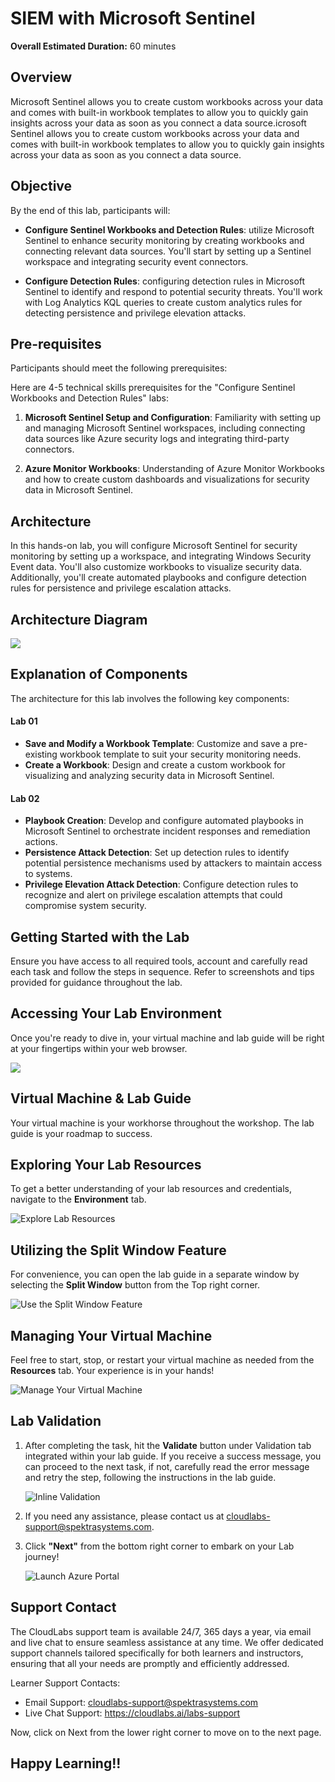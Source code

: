# SIEM with Microsoft Sentinel 
**Overall Estimated Duration:** 60 minutes  

## **Overview**  
Microsoft Sentinel allows you to create custom workbooks across your data and comes with built-in workbook templates to allow you to quickly gain insights across your data as soon as you connect a data source.icrosoft Sentinel allows you to create custom workbooks across your data and comes with built-in workbook templates to allow you to quickly gain insights across your data as soon as you connect a data source.

## **Objective**  
By the end of this lab, participants will:  

- **Configure Sentinel Workbooks and Detection Rules**: utilize Microsoft Sentinel to enhance security monitoring by creating workbooks and connecting relevant data sources. You'll start by setting up a Sentinel workspace and integrating security event connectors.
  
- **Configure Detection Rules**: configuring detection rules in Microsoft Sentinel to identify and respond to potential security threats. You'll work with Log Analytics KQL queries to create custom analytics rules for detecting persistence and privilege elevation attacks. 

## **Pre-requisites**  
Participants should meet the following prerequisites:  

Here are 4-5 technical skills prerequisites for the "Configure Sentinel Workbooks and Detection Rules" labs:

1. **Microsoft Sentinel Setup and Configuration**: Familiarity with setting up and managing Microsoft Sentinel workspaces, including connecting data sources like Azure security logs and integrating third-party connectors.
   
1. **Azure Monitor Workbooks**: Understanding of Azure Monitor Workbooks and how to create custom dashboards and visualizations for security data in Microsoft Sentinel.


## **Architecture**  
In this hands-on lab, you will configure Microsoft Sentinel for security monitoring by setting up a workspace, and integrating Windows Security Event data. You'll also customize workbooks to visualize security data. Additionally, you'll create automated playbooks and configure detection rules for persistence and privilege escalation attacks.

## Architecture Diagram

  ![](media/arch04.png)

## **Explanation of Components**  
The architecture for this lab involves the following key components:

#### Lab 01
- **Save and Modify a Workbook Template**: Customize and save a pre-existing workbook template to suit your security monitoring needs.
- **Create a Workbook**: Design and create a custom workbook for visualizing and analyzing security data in Microsoft Sentinel.

#### Lab 02
- **Playbook Creation**: Develop and configure automated playbooks in Microsoft Sentinel to orchestrate incident responses and remediation actions.
- **Persistence Attack Detection**: Set up detection rules to identify potential persistence mechanisms used by attackers to maintain access to systems.
- **Privilege Elevation Attack Detection**: Configure detection rules to recognize and alert on privilege escalation attempts that could compromise system security.

## Getting Started with the Lab

Ensure you have access to all required tools, account and carefully read each task and follow the steps in sequence. Refer to screenshots and tips provided for guidance throughout the lab.
 
## Accessing Your Lab Environment
 
Once you're ready to dive in, your virtual machine and lab guide will be right at your fingertips within your web browser.

   ![](media/labguide-1.png)

## Virtual Machine & Lab Guide
 
Your virtual machine is your workhorse throughout the workshop. The lab guide is your roadmap to success.
 
## Exploring Your Lab Resources
 
To get a better understanding of your lab resources and credentials, navigate to the **Environment** tab.
 
   ![Explore Lab Resources](media/env-1.png)
 
## Utilizing the Split Window Feature
 
For convenience, you can open the lab guide in a separate window by selecting the **Split Window** button from the Top right corner.
 
 ![Use the Split Window Feature](media/spl.png)
 
## Managing Your Virtual Machine
 
Feel free to start, stop, or restart your virtual machine as needed from the **Resources** tab. Your experience is in your hands!
 
![Manage Your Virtual Machine](media/res.png)

## Lab Validation

1. After completing the task, hit the **Validate** button under Validation tab integrated within your lab guide. If you receive a success message, you can proceed to the next task, if not, carefully read the error message and retry the step, following the instructions in the lab guide.

   ![Inline Validation](media/inline-validation.png)

1. If you need any assistance, please contact us at cloudlabs-support@spektrasystems.com.

1. Click **"Next"** from the bottom right corner to embark on your Lab journey!

   ![Launch Azure Portal](media/sc900-image(3).png)


## Support Contact

The CloudLabs support team is available 24/7, 365 days a year, via email and live chat to ensure seamless assistance at any time. We offer dedicated support channels tailored specifically for both learners and instructors, ensuring that all your needs are promptly and efficiently addressed.

Learner Support Contacts:

- Email Support: cloudlabs-support@spektrasystems.com
- Live Chat Support: https://cloudlabs.ai/labs-support

Now, click on Next from the lower right corner to move on to the next page.

## Happy Learning!!